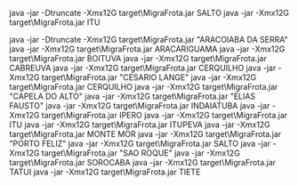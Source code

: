 java -jar -Dtruncate -Xmx12G target\MigraFrota.jar SALTO
java -jar -Xmx12G target\MigraFrota.jar ITU

java -jar -Dtruncate -Xmx12G target\MigraFrota.jar "ARACOIABA DA SERRA"
java -jar -Xmx12G target\MigraFrota.jar ARACARIGUAMA
java -jar -Xmx12G target\MigraFrota.jar BOITUVA
java -jar -Xmx12G target\MigraFrota.jar CABREUVA
java -jar -Xmx12G target\MigraFrota.jar CERQUILHO
java -jar -Xmx12G target\MigraFrota.jar "CESARIO LANGE"
java -jar -Xmx12G target\MigraFrota.jar CERQUILHO
java -jar -Xmx12G target\MigraFrota.jar "CAPELA DO ALTO"
java -jar -Xmx12G target\MigraFrota.jar "ELIAS FAUSTO"
java -jar -Xmx12G target\MigraFrota.jar INDAIATUBA
java -jar -Xmx12G target\MigraFrota.jar IPERO
java -jar -Xmx12G target\MigraFrota.jar ITU
java -jar -Xmx12G target\MigraFrota.jar ITUPEVA
java -jar -Xmx12G target\MigraFrota.jar MONTE MOR
java -jar -Xmx12G target\MigraFrota.jar "PORTO FELIZ"
java -jar -Xmx12G target\MigraFrota.jar SALTO
java -jar -Xmx12G target\MigraFrota.jar "SAO ROQUE"
java -jar -Xmx12G target\MigraFrota.jar SOROCABA
java -jar -Xmx12G target\MigraFrota.jar TATUI
java -jar -Xmx12G target\MigraFrota.jar TIETE